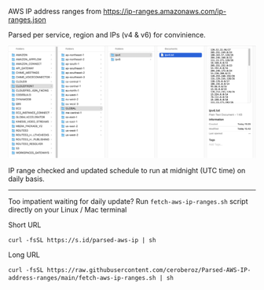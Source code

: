 AWS IP address ranges from https://ip-ranges.amazonaws.com/ip-ranges.json

Parsed per service, region and IPs (v4 & v6) for convinience.

![alt text](https://github.com/ceroberoz/Parsed-AWS-IP-address-ranges/blob/main/sample-output.png?raw=true)

IP range checked and updated schedule to run at midnight (UTC time) on daily basis.

---

Too impatient waiting for daily update? Run `fetch-aws-ip-ranges.sh` script directly on your Linux / Mac terminal

Short URL
```
curl -fsSL https://s.id/parsed-aws-ip | sh
```

Long URL

```   
curl -fsSL https://raw.githubusercontent.com/ceroberoz/Parsed-AWS-IP-address-ranges/main/fetch-aws-ip-ranges.sh | sh
```
